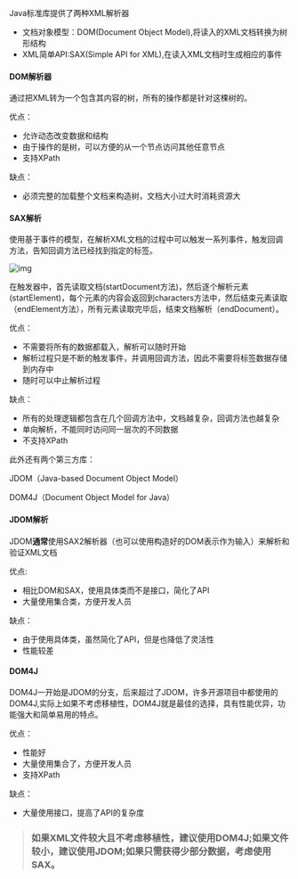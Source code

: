 Java标准库提供了两种XML解析器

- 文档对象模型：DOM(Document Object Model),将读入的XML文档转换为树形结构
- XML简单API:SAX(Simple API for XML),在读入XML文档时生成相应的事件

#### DOM解析器

通过把XML转为一个包含其内容的树，所有的操作都是针对这棵树的。

优点：

- 允许动态改变数据和结构
- 由于操作的是树，可以方便的从一个节点访问其他任意节点
- 支持XPath

缺点：

- 必须完整的加载整个文档来构造树，文档大小过大时消耗资源大

#### SAX解析

使用基于事件的模型，在解析XML文档的过程中可以触发一系列事件，触发回调方法，告知回调方法已经找到指定的标签。

![img](https://images0.cnblogs.com/blog/476392/201305/03131300-7180fe8d856f4a079c3b33e5d6c66b01.png)

在触发器中，首先读取文档(startDocument方法)，然后逐个解析元素(startElement)，每个元素的内容会返回到characters方法中，然后结束元素读取（endElement方法），所有元素读取完毕后，结束文档解析（endDocument）。

优点：

- 不需要将所有的数据都载入，解析可以随时开始
- 解析过程只是不断的触发事件，并调用回调方法，因此不需要将标签数据存储到内存中
- 随时可以中止解析过程

缺点：

- 所有的处理逻辑都包含在几个回调方法中，文档越复杂，回调方法也越复杂
- 单向解析，不能同时访问同一层次的不同数据
- 不支持XPath

此外还有两个第三方库：

JDOM（Java-based Document Object Model）

DOM4J（Document Object Model for Java）

#### JDOM解析

JDOM**通常**使用SAX2解析器（也可以使用构造好的DOM表示作为输入）来解析和验证XML文档

优点:

- 相比DOM和SAX，使用具体类而不是接口，简化了API
- 大量使用集合类，方便开发人员

缺点：

- 由于使用具体类，虽然简化了API，但是也降低了灵活性
- 性能较差

#### DOM4J

DOM4J一开始是JDOM的分支，后来超过了JDOM，许多开源项目中都使用的DOM4J,实际上如果不考虑移植性，DOM4J就是最佳的选择，具有性能优异，功能强大和简单易用的特点。

优点：

- 性能好
- 大量使用集合了，方便开发人员
- 支持XPath

缺点：

- 大量使用接口，提高了API的复杂度

> ### 如果XML文件较大且不考虑移植性，建议使用DOM4J;如果文件较小，建议使用JDOM;如果只需获得少部分数据，考虑使用SAX。

